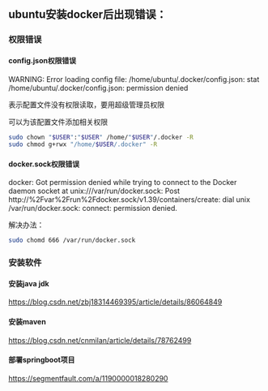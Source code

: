 ## ubuntu安装docker后出现错误：

### 权限错误

#### config.json权限错误

WARNING: Error loading config file: /home/ubuntu/.docker/config.json: stat /home/ubuntu/.docker/config.json: permission denied

表示配置文件没有权限读取，要用超级管理员权限

可以为该配置文件添加相关权限

```bash
sudo chown "$USER":"$USER" /home/"$USER"/.docker -R
sudo chmod g+rwx "/home/$USER/.docker" -R
```

#### docker.sock权限错误

 docker: Got permission denied while trying to connect to the Docker daemon socket at unix:///var/run/docker.sock: Post http://%2Fvar%2Frun%2Fdocker.sock/v1.39/containers/create: dial unix /var/run/docker.sock: connect: permission denied.

解决办法：

```bash
sudo chomd 666 /var/run/docker.sock
```





### 安装软件

#### 安装java jdk

https://blog.csdn.net/zbj18314469395/article/details/86064849

#### 安装maven

https://blog.csdn.net/cnmilan/article/details/78762499

#### 部署springboot项目

https://segmentfault.com/a/1190000018280290